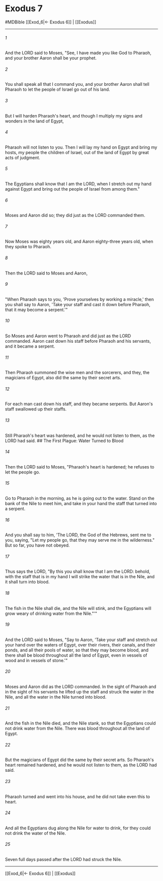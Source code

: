# Exodus 7
#MDBible
[[Exod_6|← Exodus 6]] | [[Exodus]]

***

###### 1 

And the LORD said to Moses, "See, I have made you like God to Pharaoh, and your brother Aaron shall be your prophet. 

###### 2 

You shall speak all that I command you, and your brother Aaron shall tell Pharaoh to let the people of Israel go out of his land. 

###### 3 

But I will harden Pharaoh's heart, and though I multiply my signs and wonders in the land of Egypt, 

###### 4 

Pharaoh will not listen to you. Then I will lay my hand on Egypt and bring my hosts, my people the children of Israel, out of the land of Egypt by great acts of judgment. 

###### 5 

The Egyptians shall know that I am the LORD, when I stretch out my hand against Egypt and bring out the people of Israel from among them." 

###### 6 

Moses and Aaron did so; they did just as the LORD commanded them. 

###### 7 

Now Moses was eighty years old, and Aaron eighty-three years old, when they spoke to Pharaoh. 

###### 8 

Then the LORD said to Moses and Aaron, 

###### 9 

"When Pharaoh says to you, 'Prove yourselves by working a miracle,' then you shall say to Aaron, 'Take your staff and cast it down before Pharaoh, that it may become a serpent.'" 

###### 10 

So Moses and Aaron went to Pharaoh and did just as the LORD commanded. Aaron cast down his staff before Pharaoh and his servants, and it became a serpent. 

###### 11 

Then Pharaoh summoned the wise men and the sorcerers, and they, the magicians of Egypt, also did the same by their secret arts. 

###### 12 

For each man cast down his staff, and they became serpents. But Aaron's staff swallowed up their staffs. 

###### 13 

Still Pharaoh's heart was hardened, and he would not listen to them, as the LORD had said. ## The First Plague: Water Turned to Blood 

###### 14 

Then the LORD said to Moses, "Pharaoh's heart is hardened; he refuses to let the people go. 

###### 15 

Go to Pharaoh in the morning, as he is going out to the water. Stand on the bank of the Nile to meet him, and take in your hand the staff that turned into a serpent. 

###### 16 

And you shall say to him, 'The LORD, the God of the Hebrews, sent me to you, saying, "Let my people go, that they may serve me in the wilderness." But so far, you have not obeyed. 

###### 17 

Thus says the LORD, "By this you shall know that I am the LORD: behold, with the staff that is in my hand I will strike the water that is in the Nile, and it shall turn into blood. 

###### 18 

The fish in the Nile shall die, and the Nile will stink, and the Egyptians will grow weary of drinking water from the Nile."'" 

###### 19 

And the LORD said to Moses, "Say to Aaron, 'Take your staff and stretch out your hand over the waters of Egypt, over their rivers, their canals, and their ponds, and all their pools of water, so that they may become blood, and there shall be blood throughout all the land of Egypt, even in vessels of wood and in vessels of stone.'" 

###### 20 

Moses and Aaron did as the LORD commanded. In the sight of Pharaoh and in the sight of his servants he lifted up the staff and struck the water in the Nile, and all the water in the Nile turned into blood. 

###### 21 

And the fish in the Nile died, and the Nile stank, so that the Egyptians could not drink water from the Nile. There was blood throughout all the land of Egypt. 

###### 22 

But the magicians of Egypt did the same by their secret arts. So Pharaoh's heart remained hardened, and he would not listen to them, as the LORD had said. 

###### 23 

Pharaoh turned and went into his house, and he did not take even this to heart. 

###### 24 

And all the Egyptians dug along the Nile for water to drink, for they could not drink the water of the Nile. 

###### 25 

Seven full days passed after the LORD had struck the Nile. 

***

[[Exod_6|← Exodus 6]] | [[Exodus]]
